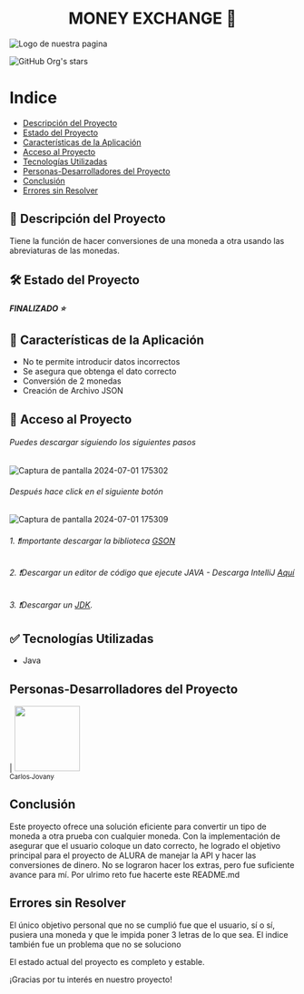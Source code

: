 <h1 align="center"> MONEY EXCHANGE 💸</h1> 

![Logo de nuestra pagina](https://github.com/Jovany-java/Conversioness/assets/142845569/a64b7cd9-4541-4193-8f51-db7d9f203a7a)

![GitHub Org's stars](https://img.shields.io/github/stars/camilafernanda?style=social)

# Indice

* [Descripción del Proyecto](#descripción-del-Proyecto)
* [Estado del Proyecto](#estado-del-Proyecto)
* [Características de la Aplicación](#características-de-la-Aplicación)
* [Acceso al Proyecto](#acceso-al-Proyecto)
* [Tecnologías Utilizadas](#tecnologías-utilizadas)
* [Personas-Desarrolladores del Proyecto](#personas-desarrolladores-del-proyecto)
* [Conclusión](#conclusión)
* [Errores sin Resolver](#errores-sin-resolver)

## 📝 Descripción del Proyecto
Tiene la función de hacer conversiones de una moneda a otra usando las abreviaturas de las monedas.

## 🛠️ Estado del Proyecto
##### **FINALIZADO** ⭐ 

## 💠 Características de la Aplicación
- No te permite introducir datos incorrectos
- Se asegura que obtenga el dato correcto
- Conversión de 2 monedas
- Creación de Archivo JSON

## 📂 Acceso al Proyecto

###### Puedes descargar siguiendo los siguientes pasos

![Captura de pantalla 2024-07-01 175302](https://github.com/Jovany-java/Conversioness/assets/142845569/5cc26b68-267b-40e7-98fc-6011f0548a7d)
###### Después hace click en el siguiente botón
![Captura de pantalla 2024-07-01 175309](https://github.com/Jovany-java/Conversioness/assets/142845569/cc7ce3f8-ebb0-4056-8703-4db7e11a28b2)

###### 1. ❗Importante descargar la biblioteca <a href="https://mvnrepository.com/artifact/com.google.code.gson/gson">GSON</a> 
###### 2. ❗Descargar un editor de código que ejecute JAVA - Descarga IntelliJ <a href="https://www.jetbrains.com/idea/">Aquí</a>
###### 3. ❗Descargar un <a href="https://www.oracle.com/java/technologies/downloads/">JDK</a>.

## ✅ Tecnologías Utilizadas
- Java

## Personas-Desarrolladores del Proyecto

| [<img src="https://avatars.githubusercontent.com/u/142845569?v=4" width=115><br><sub>Carlos Jovany</sub>](https://github.com/Jovany-java)

## Conclusión
Este proyecto ofrece una solución eficiente para convertir un tipo de moneda a otra prueba con cualquier moneda. Con la implementación de asegurar que el usuario coloque un dato correcto, he logrado el objetivo principal para el proyecto de ALURA de manejar la API y hacer las conversiones de dinero. No se lograron hacer los extras, pero fue suficiente avance para mí.
Por ulrimo reto fue hacerte este README.md

## Errores sin Resolver
El único objetivo personal que no se cumplió fue que el usuario, sí o sí, pusiera una moneda y que le impida poner 3 letras de lo que sea.
El indice también fue un problema que no se soluciono

El estado actual del proyecto es completo y estable.

¡Gracias por tu interés en nuestro proyecto!

